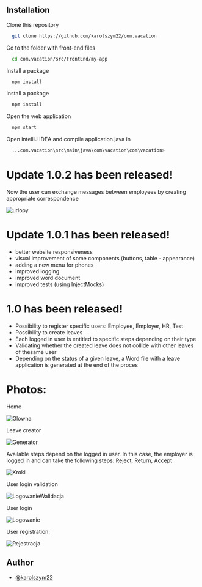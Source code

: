 ## Installation

Clone this repository

```bash
  git clone https://github.com/karolszym22/com.vacation
```
 
Go to the folder with front-end files

```bash
  cd com.vacation/src/FrontEnd/my-app
```
Install a package
```bash
  npm install
```
Install a package
```bash
  npm install
```
Open the web application
```bash
  npm start
```
Open intelliJ IDEA and 
compile application.java in
```bash
  ...com.vacation\src\main\java\com\vacation\com\vacation> 

```



# Update 1.0.2 has been released!

Now the user can exchange messages between employees by creating appropriate correspondence


![urlopy](https://github.com/karolszym22/com.vacation/assets/32464644/22b962e4-6ec7-452b-8e2d-71e6fae4e878)




# Update 1.0.1 has been released!

- better website responsiveness
 - visual improvement of some components (buttons, table - appearance)
- adding a new menu for phones
- improved logging
- improved word document
- improved tests (using InjectMocks)


# 1.0 has been released!

 - Possibility to register specific users: Employee, Employer, HR, Test
- Possibility to create leaves
- Each logged in user is entitled to specific steps depending on their type
- Validating whether the created leave does not collide with other leaves of thesame user
- Depending on the status of a given leave, a Word file with a leave application is
generated at the end of the proces

# Photos:

Home

![Glowna](https://github.com/karolszym22/com.vacation/assets/32464644/e08f7f1e-d23b-44a7-8058-91b5abb3688b)


Leave creator

![Generator](https://github.com/karolszym22/com.vacation/assets/32464644/40583137-0471-4ac0-96b0-c6a9e50841c8)




Available steps depend on the logged in user. In this case, the employer is logged in and can take the following steps: Reject, Return, Accept

![Kroki](https://github.com/karolszym22/com.vacation/assets/32464644/b586a5d7-8a3d-4a94-9591-d1d7d395db4f)



User login validation

![LogowanieWalidacja](https://github.com/karolszym22/com.vacation/assets/32464644/a4c196a9-55ed-46f3-9802-f17d3d892cc9)

User login

![Logowanie](https://github.com/karolszym22/com.vacation/assets/32464644/6101577b-f5d2-4a6c-9dee-a3e196399901)

User registration:

![Rejestracja](https://github.com/karolszym22/com.vacation/assets/32464644/5e2f3726-ee61-4727-8845-cdf3264eff5d)


## Author

- [@karolszym22](https://github.com/karolszym22)













